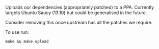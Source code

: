 Uploads our dependencies (appropriately patched) to a PPA.  Currently targets
Ubuntu Saucy (13.10) but could be generalised in the future.

Consider removing this once upstream has all the patches we require.

To use run:

    make && make upload
